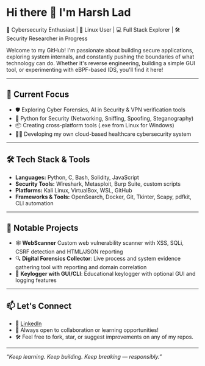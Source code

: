 # Hi there 👋 I'm Harsh Lad

🔐 Cybersecurity Enthusiast | 🐧 Linux User | 💻 Full Stack Explorer | 🛠️ Security Researcher in Progress

Welcome to my GitHub! I'm passionate about building secure applications, exploring system internals, and constantly pushing the boundaries of what technology can do.
Whether it's reverse engineering, building a simple GUI tool, or experimenting with eBPF-based IDS, you'll find it here!

---

## 🧠 Current Focus

- 🛡️ Exploring Cyber Forensics, AI in Security & VPN verification tools
- 🐍 Python for Security (Networking, Sniffing, Spoofing, Steganography)
- 📦 Creating cross-platform tools (.exe from Linux for Windows)
- 🕵️‍♂️ Developing my own cloud-based healthcare cybersecurity system

---

## 🛠️ Tech Stack & Tools

- **Languages:** Python, C, Bash, Solidity, JavaScript
- **Security Tools:** Wireshark, Metasploit, Burp Suite, custom scripts
- **Platforms:** Kali Linux, VirtualBox, WSL, GitHub
- **Frameworks & Tools:** OpenSearch, Docker, Git, Tkinter, Scapy, pdfkit, CLI automation

---

## 📂 Notable Projects

- 🕸️ **WebScanner** Custom web vulnerability scanner with XSS, SQLi, CSRF detection and HTML/JSON reporting
- 🔍 **Digital Forensics Collector**: Live process and system evidence gathering tool with reporting and domain correlation
- 🐛 **Keylogger with GUI/CLI**: Educational keylogger with optional GUI and logging features

---

## 📫 Let's Connect

- 💼 [LinkedIn](www.linkedin.com/in/harsh-lad-5907661b5)
- 🧠 Always open to collaboration or learning opportunities!
- 🛠️ Feel free to fork, star, or suggest improvements on any of my repos.

---

_“Keep learning. Keep building. Keep breaking — responsibly.”_

